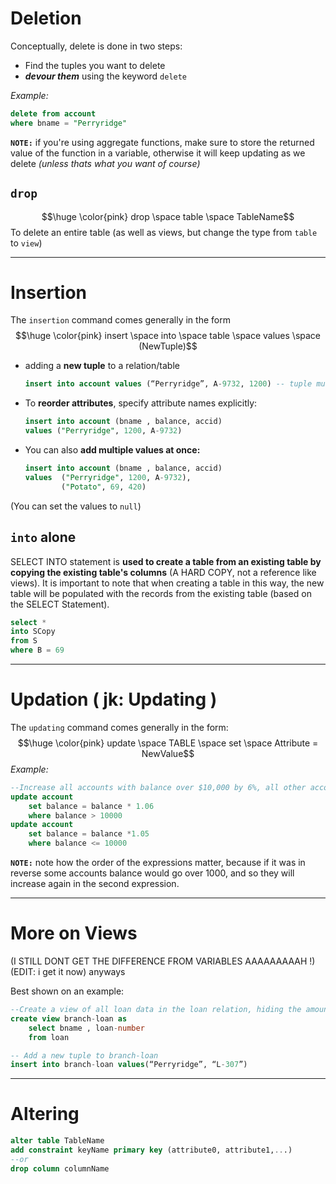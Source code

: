 # Deletion
Conceptually, delete is done in two steps:
- Find the tuples you want to delete
- **_devour them_** using the keyword `delete`

*Example:*
```sql
delete from account
where bname = "Perryridge"
```

**`NOTE:`** if you're using aggregate functions, make sure to store the returned value of the function in a variable, otherwise it will keep updating as we delete *(unless thats what you want of course)*

## `drop`
$$\huge \color{pink} drop \space table \space TableName$$
To delete an entire table (as well as views, but change the type from `table` to `view`)

---

# Insertion
The `insertion` command comes generally in the form
$$\huge \color{pink} insert \space into \space table \space values \space (NewTuple)$$
- adding a **new tuple** to a relation/table
	```sql
	insert into account values (“Perryridge”, A-9732, 1200) -- tuple must be in the same order of the table
	```
- To **reorder attributes**, specify attribute names explicitly:
	```sql
	insert into account (bname , balance, accid)
	values ("Perryridge", 1200, A-9732)
	```
- You can also **add multiple values at once:**
	```sql
	insert into account (bname , balance, accid)
	values  ("Perryridge", 1200, A-9732),
			("Potato", 69, 420)
	```

(You can set the values to `null`)

## `into` alone
SELECT INTO statement is **used to create a table from an existing table by copying the existing table's columns** (A HARD COPY, not a reference like views). It is important to note that when creating a table in this way, the new table will be populated with the records from the existing table (based on the SELECT Statement).
```sql
select *
into SCopy
from S
where B = 69
```


---

# Updation ( jk: Updating )
The `updating` command comes generally in the form:
$$\huge \color{pink} update \space TABLE \space set \space Attribute = NewValue$$
*Example:*
```sql
--Increase all accounts with balance over $10,000 by 6%, all other accounts receive 5%.
update account
	set balance = balance * 1.06
	where balance > 10000
update account
	set balance = balance *1.05
	where balance <= 10000
```

**`NOTE:`** note how the order of the expressions matter, because if it was in reverse some accounts balance would go over 1000, and so they will increase again in the second expression.

---

# More on Views
(I STILL DONT GET THE DIFFERENCE FROM VARIABLES AAAAAAAAAH !) (EDIT: i get it now) anyways 

Best shown on an example:
```sql
--Create a view of all loan data in the loan relation, hiding the amount attribute
create view branch-loan as
	select bname , loan-number
	from loan

-- Add a new tuple to branch-loan
insert into branch-loan values(“Perryridge”, “L-307”)
```

---

# Altering
```sql
alter table TableName
add constraint keyName primary key (attribute0, attribute1,...)
--or
drop column columnName 
```